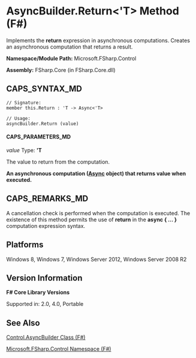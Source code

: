 # AsyncBuilder.Return<'T> Method (F#)

Implements the **return** expression in asynchronous computations. Creates an asynchronous computation that returns a result.

**Namespace/Module Path:** Microsoft.FSharp.Control

**Assembly:** FSharp.Core (in FSharp.Core.dll)


## CAPS_SYNTAX_MD

```
// Signature:
member this.Return : 'T -> Async<'T>

// Usage:
asyncBuilder.Return (value)
```

#### CAPS_PARAMETERS_MD
*value*
Type: **'T**


The value to return from the computation.



**An asynchronous computation ([Async](http://msdn.microsoft.com/en-us/library/03eb4d12-a01a-4565-a077-5e83f17cf6f7) object) that returns value when executed.**
## CAPS_REMARKS_MD
A cancellation check is performed when the computation is executed. The existence of this method permits the use of **return** in the **async { ... }** computation expression syntax.


## Platforms
Windows 8, Windows 7, Windows Server 2012, Windows Server 2008 R2


## Version Information
**F# Core Library Versions**

Supported in: 2.0, 4.0, Portable




## See Also
[Control.AsyncBuilder Class &#40;F&#35;&#41;](Control.AsyncBuilder+Class+%28F%23%29.md)

[Microsoft.FSharp.Control Namespace &#40;F&#35;&#41;](Microsoft.FSharp.Control+Namespace+%28F%23%29.md)


